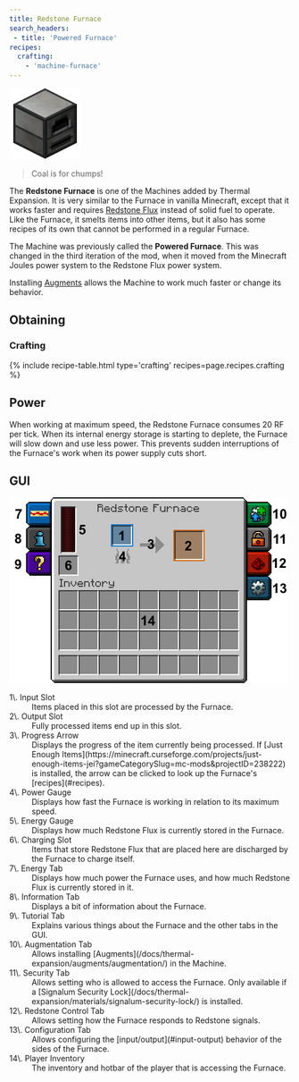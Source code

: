 ```yaml
--- 
title: Redstone Furnace 
search_headers:
 - title: 'Powered Furnace' 
recipes: 
  crafting: 
    - 'machine-furnace'
--- 
```


![Redstone Furnace](/assets/images/thermal-expansion/redstone-furnace.png)

> Coal is for chumps!

The **Redstone Furnace** is one of the Machines added by Thermal Expansion. It is very similar to the Furnace in vanilla Minecraft, except that it works faster and requires [Redstone Flux](/docs/redstone-flux/) instead of solid fuel to operate. Like the Furnace, it smelts items into other items, but it also has some recipes of its own that cannot be performed in a regular Furnace.

The Machine was previously called the **Powered Furnace**. This was changed in the third iteration of the mod, when it moved from the Minecraft Joules power system to the Redstone Flux power system.

Installing [Augments](/docs/thermal-expansion/tiers-and-augments/augments/) allows the Machine to work much faster or change its behavior.

Obtaining
---------

### Crafting
{% include recipe-table.html type='crafting' recipes=page.recipes.crafting %}

## Power

When working at maximum speed, the Redstone Furnace consumes 20 RF per tick. When its internal energy storage is starting to deplete, the Furnace will slow down and use less power. This prevents sudden interruptions of the Furnace's work when its power supply cuts short.

## GUI

![Redstone Furnace GUI](/assets/images/thermal-expansion/redstone-furnace-gui.png)

<dl class="uk-description-list-line">

<dt>1\. Input Slot</dt>

<dd>Items placed in this slot are processed by the Furnace.</dd>

<dt>2\. Output Slot</dt>

<dd>Fully processed items end up in this slot.</dd>

<dt>3\. Progress Arrow</dt>

<dd>Displays the progress of the item currently being processed. If [Just Enough Items](https://minecraft.curseforge.com/projects/just-enough-items-jei?gameCategorySlug=mc-mods&projectID=238222) is installed, the arrow can be clicked to look up the Furnace's [recipes](#recipes).</dd>

<dt>4\. Power Gauge</dt>

<dd>Displays how fast the Furnace is working in relation to its maximum speed.</dd>

<dt>5\. Energy Gauge</dt>

<dd>Displays how much Redstone Flux is currently stored in the Furnace.</dd>

<dt>6\. Charging Slot</dt>

<dd>Items that store Redstone Flux that are placed here are discharged by the Furnace to charge itself.</dd>

<dt>7\. Energy Tab</dt>

<dd>Displays how much power the Furnace uses, and how much Redstone Flux is currently stored in it.</dd>

<dt>8\. Information Tab</dt>

<dd>Displays a bit of information about the Furnace.</dd>

<dt>9\. Tutorial Tab</dt>

<dd>Explains various things about the Furnace and the other tabs in the GUI.</dd>

<dt>10\. Augmentation Tab</dt>

<dd>Allows installing [Augments](/docs/thermal-expansion/augments/augmentation/) in the Machine.</dd>

<dt>11\. Security Tab</dt>

<dd>Allows setting who is allowed to access the Furnace. Only available if a [Signalum Security Lock](/docs/thermal-expansion/materials/signalum-security-lock/) is installed.</dd>

<dt>12\. Redstone Control Tab</dt>

<dd>Allows setting how the Furnace responds to Redstone signals.</dd>

<dt>13\. Configuration Tab</dt>

<dd>Allows configuring the [input/output](#input-output) behavior of the sides of the Furnace.</dd>

<dt>14\. Player Inventory</dt>

<dd>The inventory and hotbar of the player that is accessing the Furnace.</dd>

</dl>